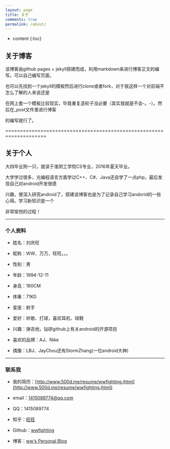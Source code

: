 ```yaml
---
layout: page
title: 关于
comments: true
permalink: /about/
---
```


* content
{:toc}

## 关于博客
该博客由github pages + jekyll搭建而成，利用markdown来进行博客正文的编写。可以自己编写页面，

也可以先找到一个jekyll的模板然后进行clone或者fork，对于我这样一个对前端不怎么了解的人来说还是

在网上套一个模板比较现实，毕竟重复造轮子没必要（其实我就是不会-。-）。然后在_post文件里进行博客

的编写就行了。

====================================================================

## 关于个人
大四毕业狗一只，就读于淮阴工学院CS专业，2016年夏天毕业。

大学学过很多，光编程语言方面学过C++、C#、Java还自学了一点php，最后发现自己对android开发很感

兴趣，便深入研究android了，搭建该博客也是为了记录自己学习andorid的一些心得。学习新知识是一个

非常愉悦的过程！

--------------------------------------------------------------------

### 个人资料
  * 姓名：刘庆旺

  * 昵称：WW、万万、旺旺。。。

  * 性别：男

  * 年龄：1994-12-11

  * 身高：180CM

  * 体重：71KG

  * 星座：射手

  * 爱好：听歌、打球，喜欢耳机、球鞋

  * 兴趣：弹吉他，钻研github上有关android的开源项目

  * 喜欢的品牌：AJ、Nike

  * 偶像：LBJ、JayChou还有StormZhang(一位android大神)

--------------------------------------------------------------------

### 联系我
  * 我的简历：[http://www.500d.me/resume/wwfighting.jhtml](http://www.500d.me/resume/wwfighting.jhtml)

  * email：[1415089774@qq.com](https://mail.qq.com)

  * QQ：1415089774

  * 知乎：[旺旺](https://www.zhihu.com/people/wang-wang-89-16)

  * Github：[wwfighting](https://github.com/wwfighting)

  * 博客：[ww‘s Personal Blog](https://wwfighting.github.io)
